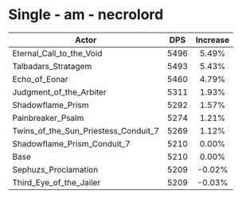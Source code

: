 # Single - am - necrolord
| Actor | DPS | Increase |
|---|:---:|:---:|
|Eternal_Call_to_the_Void|5496|5.49%|
|Talbadars_Stratagem|5493|5.43%|
|Echo_of_Eonar|5460|4.79%|
|Judgment_of_the_Arbiter|5311|1.93%|
|Shadowflame_Prism|5292|1.57%|
|Painbreaker_Psalm|5274|1.21%|
|Twins_of_the_Sun_Priestess_Conduit_7|5269|1.12%|
|Shadowflame_Prism_Conduit_7|5210|0.00%|
|Base|5210|0.00%|
|Sephuzs_Proclamation|5209|-0.02%|
|Third_Eye_of_the_Jailer|5209|-0.03%|
